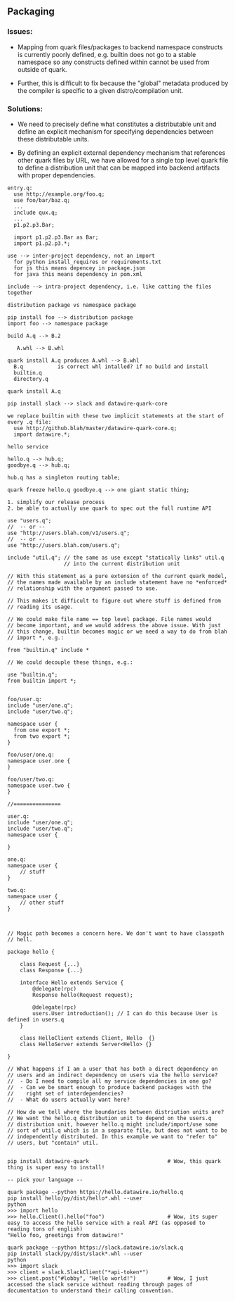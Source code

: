 ## Packaging

### Issues:

 - Mapping from quark files/packages to backend namespace constructs
   is currently poorly defined, e.g. builtin does not go to a stable
   namespace so any constructs defined within cannot be used from
   outside of quark.

 - Further, this is difficult to fix because the "global" metadata
   produced by the compiler is specific to a given distro/compilation
   unit.

### Solutions:

 - We need to precisely define what constitutes a distributable unit
   and define an explicit mechanism for specifying dependencies
   between these distributable units.

 - By defining an explicit external dependency mechanism that
   references other quark files by URL, we have allowed for a single
   top level quark file to define a distribution unit that can be
   mapped into backend artifacts with proper dependencies.

```
entry.q:
  use http://example.org/foo.q;
  use foo/bar/baz.q;
  ...
  include qux.q;
  ...
  p1.p2.p3.Bar;

  import p1.p2.p3.Bar as Bar;
  import p1.p2.p3.*;
```

```
use --> inter-project dependency, not an import
  for python install_requires or requirements.txt
  for js this means depencey in package.json
  for java this means dependency in pom.xml

include --> intra-project dependency, i.e. like catting the files together

distribution package vs namespace package

pip install foo --> distribution package
import foo --> namespace package

build A.q --> B.2

   A.whl --> B.whl

quark install A.q produces A.whl --> B.whl
  B.q           is correct whl intalled? if no build and install
  builtin.q
  directory.q

quark install A.q

pip install slack --> slack and datawire-quark-core

we replace builtin with these two implicit statements at the start of every .q file:
  use http://github.blah/master/datawire-quark-core.q;
  import datawire.*;

hello service

hello.q --> hub.q;
goodbye.q --> hub.q;

hub.q has a singleton routing table;

quark freeze hello.q goodbye.q --> one giant static thing;

1. simplify our release process
2. be able to actually use quark to spec out the full runtime API

use "users.q";
//  -- or --
use "http://users.blah.com/v1/users.q";
//  -- or --
use "http://users.blah.com/users.q";

include "util.q"; // the same as use except "statically links" util.q
                  // into the current distribution unit

// With this statement as a pure extension of the current quark model,
// the names made available by an include statement have no *enforced*
// relationship with the argument passed to use.

// This makes it difficult to figure out where stuff is defined from
// reading its usage.

// We could make file name == top level package. File names would
// become important, and we would address the above issue. With just
// this change, builtin becomes magic or we need a way to do from blah
// import *, e.g.:

from "builtin.q" include *

// We could decouple these things, e.g.:

use "builtin.q";
from builtin import *;


foo/user.q:
include "user/one.q";
include "user/two.q";

namespace user {
  from one export *;
  from two export *;
}

foo/user/one.q:
namespace user.one {
}

foo/user/two.q:
namespace user.two {
}

//===============

user.q:
include "user/one.q";
include "user/two.q";
namespace user {

}

one.q:
namespace user {
    // stuff
}

two.q:
namespace user {
    // other stuff
}



// Magic path becomes a concern here. We don't want to have classpath
// hell.

package hello {

    class Request {...}
    class Response {...}

    interface Hello extends Service {
        @delegate(rpc)
        Response hello(Request request);

        @delegate(rpc)
        users.User introduction(); // I can do this because User is defined in users.q
    }

    class HelloClient extends Client, Hello  {}
    class HelloServer extends Server<Hello> {}

}

// What happens if I am a user that has both a direct dependency on
// users and an indirect dependency on users via the hello service?
//  - Do I need to compile all my service dependencies in one go?
//  - Can we be smart enough to produce backend packages with the
//    right set of interdependencies?
//  - What do users actually want here?

// How do we tell where the boundaries between distriution units are?
// We want the hello.q distribution unit to depend on the users.q
// distribution unit, however hello.q might include/import/use some
// sort of util.q which is in a separate file, but does not want to be
// independently distributed. In this example we want to "refer to"
// users, but "contain" util.


pip install datawire-quark                         # Wow, this quark thing is super easy to install!

-- pick your language --

quark package --python https://hello.datawire.io/hello.q
pip install hello/py/dist/hello*.whl --user
python
>>> import hello
>>> hello.Client().hello("foo")                    # Wow, its super easy to access the hello service with a real API (as opposed to reading tons of english)
"Hello foo, greetings from datawire!"

quark package --python https://slack.datawire.io/slack.q
pip install slack/py/dist/slack*.whl --user
python
>>> import slack
>>> client = slack.SlackClient("*api-token*")
>>> client.post("#lobby", "Hello world!")          # Wow, I just accessed the slack service without reading through pages of documentation to understand their calling convention.
```
